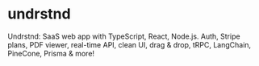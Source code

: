 # undrstnd
Undrstnd: SaaS web app with TypeScript, React, Node.js. Auth, Stripe plans, PDF viewer, real-time API, clean UI, drag &amp; drop, tRPC, LangChain, PineCone, Prisma &amp; more!
